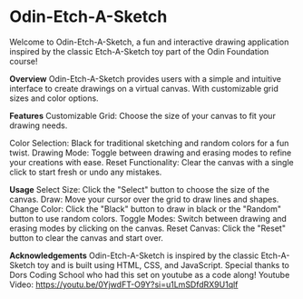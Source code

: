 # Odin-Etch-A-Sketch

Welcome to Odin-Etch-A-Sketch, a fun and interactive drawing application inspired by the classic Etch-A-Sketch toy part of the Odin Foundation course!

**Overview**
Odin-Etch-A-Sketch provides users with a simple and intuitive interface to create drawings on a virtual canvas. With customizable grid sizes and color options.

**Features**
Customizable Grid: Choose the size of your canvas to fit your drawing needs.

Color Selection: Black for traditional sketching and random colors for a fun twist.
Drawing Mode: Toggle between drawing and erasing modes to refine your creations with ease.
Reset Functionality: Clear the canvas with a single click to start fresh or undo any mistakes.

**Usage**
Select Size: Click the "Select" button to choose the size of the canvas.
Draw: Move your cursor over the grid to draw lines and shapes.
Change Color: Click the "Black" button to draw in black or the "Random" button to use random colors.
Toggle Modes: Switch between drawing and erasing modes by clicking on the canvas.
Reset Canvas: Click the "Reset" button to clear the canvas and start over.


**Acknowledgements**
Odin-Etch-A-Sketch is inspired by the classic Etch-A-Sketch toy and is built using HTML, CSS, and JavaScript. 
Special thanks to Dors Coding School who had this set on youtube as a code along!
Youtube Video: https://youtu.be/0YjwdFT-O9Y?si=u1LmSDfdRX9U1qlf 
